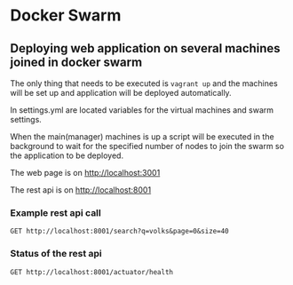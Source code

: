 # Docker Swarm

## Deploying web application on several machines joined in docker swarm

The only thing that needs to be executed is `vagrant up` and the machines will be set up and application will be deployed automatically.

In settings.yml are located variables for the virtual machines and swarm settings.

When the main(manager) machines is up a script will be executed in the background to wait for the specified number of nodes to join the swarm so the application to be deployed.

The web page is on <http://localhost:3001>

The rest api is on <http://localhost:8001>

### Example rest api call

```http
GET http://localhost:8001/search?q=volks&page=0&size=40
```

### Status of the rest api

```http
GET http://localhost:8001/actuator/health
```
